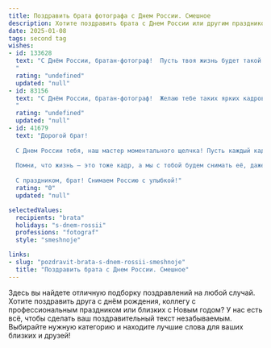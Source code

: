 ```yaml
---
title: Поздравить брата фотографа с Днем России. Смешное
description: Хотите поздравить брата с Днем России или другим праздником? Наш ИИ создаст незабываемое поздравление, а вы обязательно выделитесь среди других.  
date: 2025-01-08
tags: second tag
wishes:
- id: 133628
  text: "С Днём России, братан-фотограф!  Пусть твоя жизнь будет такой же яркой и насыщенной, как лучшие твои снимки, а количество лайков под твоими работами  превзойдёт численность населения нашей необъятной Родины!  Только без фотошопа, а то \"патриотизм\" переборщишь! 😉
  "
  rating: "undefined"
  updated: "null"
- id: 83156
  text: "С Днём России, братан-фотограф!  Желаю тебе таких ярких кадров в этот праздник, чтобы даже медведь на них завидовал твоей композиции! И пусть твой объектив всегда будет направлен на позитив, а фотоаппарат никогда не откажет в самый ответственный момент (в отличие от некоторых братьев, например, от меня 😉).
  "
  rating: "undefined"
  updated: "null"
- id: 41679
  text: "Дорогой брат!
  
  С Днем России тебя, наш мастер моментального щелчка! Пусть каждый кадр, который ты ловишь, будет будто капля изысканного великолепия на море нашей Родины! Желаю, чтобы твои фото были такими же яркими и сочными, как настоящие хинкали, а клиенты всегда улыбались так искренне, как пьяные туристы на Красной площади!
  
  Помни, что жизнь — это тоже кадр, а мы с тобой будем снимать её, даже если на заднем плане нет нужного пейзажа! Так что запасайся батарейками, фотоаппаратами и хорошим настроением! Пусть каждый миг будет уникальным, как твой выбор ракурса, а в душе горит огненый патриотизм, как светофильтр на твоём творческом пути!
  
  С праздником, брат! Снимаем Россию с улыбкой!"
  rating: "0"
  updated: "null"

selectedValues:
  recipients: "brata"
  holidays: "s-dnem-rossii"
  professions: "fotograf"
  style: "smeshnoje"

links:
- slug: "pozdravit-brata-s-dnem-rossii-smeshnoje"
  title: "Поздравить брата с Днем России. Смешное"
---
```


Здесь вы найдете отличную подборку поздравлений на любой случай. 
Хотите поздравить друга с днём рождения, коллегу с профессиональным праздником или близких с Новым годом? У нас есть всё, чтобы сделать ваш поздравительный текст незабываемым. Выбирайте нужную категорию и находите лучшие слова для ваших близких и друзей!
